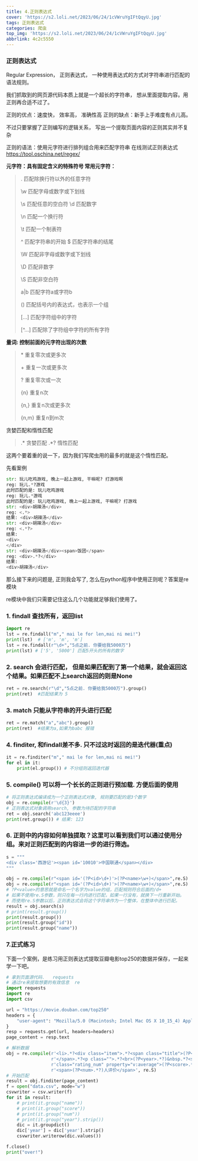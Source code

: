 ```yaml
---
title: 4.正则表达式
cover: 'https://s2.loli.net/2023/06/24/1cVWruYgIFtQqyU.jpg'
tags: 正则表达式
categories: 爬虫
top_img: 'https://s2.loli.net/2023/06/24/1cVWruYgIFtQqyU.jpg'
abbrlink: 4c2c5550
---
```

### 正则表达式

Regular Expression， 正则表达式， ⼀种使⽤表达式的⽅式对字符串进⾏匹配的语法规则。

我们抓取到的⽹⻚源代码本质上就是⼀个超⻓的字符串， 想从⾥⾯提取内容。⽤正则再合适不过了。

正则的优点：速度快， 效率⾼， 准确性⾼ 正则的缺点：新⼿上⼿难度有点⼉⾼。

不过只要掌握了正则编写的逻辑关系， 写出⼀个提取⻚⾯内容的正则其实并不复杂

正则的语法：使⽤元字符进⾏排列组合⽤来匹配字符串 在线测试正则表达式 https://tool.oschina.net/regex/

**元字符：具有固定含义的特殊符号 常⽤元字符：**

> . 匹配除换⾏符以外的任意字符
>
> \w 匹配字⺟或数字或下划线
>
> \s 匹配任意的空⽩符 \d 匹配数字
>
> \n 匹配⼀个换⾏符
>
> \t 匹配⼀个制表符
>
> ^ 匹配字符串的开始 $ 匹配字符串的结尾
>
> \W 匹配⾮字⺟或数字或下划线
>
> \D 匹配⾮数字
>
> \S 匹配⾮空⽩符
>
> a|b 匹配字符a或字符b
>
> () 匹配括号内的表达式，也表示⼀个组
>
> [...] 匹配字符组中的字符
>
> [^...] 匹配除了字符组中字符的所有字符

**量词: 控制前⾯的元字符出现的次数**

> \* 重复零次或更多次
>
> \+ 重复⼀次或更多次
>
> ? 重复零次或⼀次
>
> {n} 重复n次
>
> {n,} 重复n次或更多次
>
> {n,m} 重复n到m次

贪婪匹配和惰性匹配

> .* 贪婪匹配 .*? 惰性匹配

这两个要着重的说⼀下，因为我们写爬⾍⽤的最多的就是这个惰性匹配。

先看案例

```python
str: 玩⼉吃鸡游戏, 晚上⼀起上游戏, ⼲嘛呢? 打游戏啊
reg: 玩⼉.*?游戏
此时匹配的是: 玩⼉吃鸡游戏
reg: 玩⼉.*游戏
此时匹配的是: 玩⼉吃鸡游戏, 晚上⼀起上游戏, ⼲嘛呢? 打游戏
str: <div>胡辣汤</div>
reg: <.*>
结果: <div>胡辣汤</div>
str: <div>胡辣汤</div>
reg: <.*?>
结果:
<div>
</div>
str: <div>胡辣汤</div><span>饭团</span>
reg: <div>.*?</div>
结果:
<div>胡辣汤</div>
```

那么接下来的问题是, 正则我会写了, 怎么在python程序中使⽤正则呢？答案是re模块

re模块中我们只需要记住这么⼏个功能就⾜够我们使⽤了。

### 1. findall 查找所有，返回list

```python
import re
lst = re.findall("m"," mai le for len,mai ni mei!")
print(lst)  # ['m', 'm', 'm']
lst = re.findall(r"\d+","5点之前. 你要给我5000万")
print(lst) # ['5', '5000'] 匹配5开头的所有的数字
```

### 2. search 会进⾏匹配， 但是如果匹配到了第⼀个结果，就会返回这个结果。如果匹配不上search返回的则是None

```python
ret = re.search(r"\d","5点之前. 你要给我5000万").group()
print(ret)  #匹配结果为 5
```

### 3. match 只能从字符串的开头进⾏匹配

```python
ret = re.match("a","abc").group()
print(ret)  #结果为a,如果为babc 报错
```

### 4. finditer, 和findall差不多. 只不过这时返回的是迭代器(重点)

```python
it = re.finditer("m"," mai le for len,mai ni mei!")
for el in it:
    print(el.group()) # 不分组则返回迭代器
```

### 5. compile() 可以将⼀个⻓⻓的正则进⾏预加载. ⽅便后⾯的使⽤

```python
# 将正则表达式编译成为⼀个正则表达式对象, 规则要匹配的是3个数字
obj = re.compile(r'\d{3}')
# 正则表达式对象调⽤search, 参数为待匹配的字符串
ret = obj.search('abc123eeee')
print(ret.group()) # 结果: 123
```

### 6. 正则中的内容如何单独提取？这⾥可以看到我们可以通过使⽤分组。来对正则匹配到的内容进⼀步的进⾏筛选。

```python
s = """
<div class='⻄游记'><span id='10010'>中国联通</span></div>
"""

obj = re.compile(r"<span id='(?P<id>\d+)'>(?P<name>\w+)</span>",re.S)
obj = re.compile(r"<span id='(?P<id>\d+)'>(?P<name>\w+)</span>",re.S)
# ?P<value>的意思就是命名一个名字为value的组，匹配规则符合后面的/d+
# 如果不使用re.S参数，则只在每一行内进行匹配，如果一行没有，就换下一行重新开始。
# 而使用re.S参数以后，正则表达式会将这个字符串作为一个整体，在整体中进行匹配。
result = obj.search(s)
# print(result.group())
print(result.group())
print(result.group("id"))
print(result.group("name"))
```

### 7.正式练习

下面一个案例，是练习用正则表达式提取豆瓣电影top250的数据并保存，一起来学一下吧。

```python
# 拿到页面源代码.   requests
# 通过re来提取想要的有效信息  re
import requests
import re
import csv

url = "https://movie.douban.com/top250"
headers = {
    "user-agent": "Mozilla/5.0 (Macintosh; Intel Mac OS X 10_15_4) AppleWebKit/537.36 (KHTML, like Gecko) Chrome/88.0.4324.192 Safari/537.36"
}
resp = requests.get(url, headers=headers)
page_content = resp.text

# 解析数据
obj = re.compile(r'<li>.*?<div class="item">.*?<span class="title">(?P<name>.*?)'
                 r'</span>.*?<p class="">.*?<br>(?P<year>.*?)&nbsp.*?<span '
                 r'class="rating_num" property="v:average">(?P<score>.*?)</span>.*?'
                 r'<span>(?P<num>.*?)人评价</span>', re.S)
# 开始匹配
result = obj.finditer(page_content)
f = open("data.csv", mode="w")
csvwriter = csv.writer(f)
for it in result:
    # print(it.group("name"))
    # print(it.group("score"))
    # print(it.group("num"))
    # print(it.group("year").strip())
    dic = it.groupdict()
    dic['year'] = dic['year'].strip()
    csvwriter.writerow(dic.values())

f.close()
print("over!")
```
